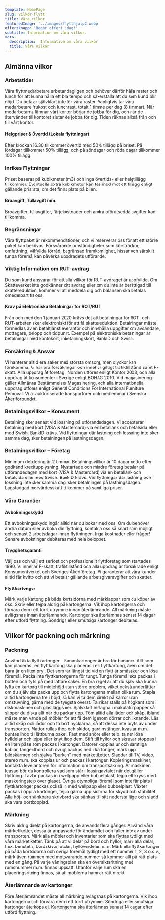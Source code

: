 ```yaml
---
template: HomePage
slug: vilkor-flytt
title: Våra vilkor
featuredImage: '../images/flytthjalp2.webp'
offertknapp: 'Begär offert idag!'
subtitle: Information om våra vilkor.
meta:
  description:  Information om våra vilkor
  title: Våra vilkor
---
```

## Almänna vilkor

### Arbetstider
Våra flyttmedarbetare arbetar dagligen och behöver därför hålla raster och lunch för att kunna hålla ett bra tempo och säkerställa att du som kund blir nöjd. Du betalar självklart inte för våra raster. Vanligtvis tar våra medarbetare frukost och lunchrast, totalt 1 timme per dag (8 timmar). När medarbetarna lämnar vårt kontor börjar de jobba för dig, och när de återvänder till kontoret slutar de jobba för dig. Tiden räknas alltså från och till vårt kontor.

#### Helgpriser & Övertid (Lokala flyttningar)
Efter klockan 16.30 tillkommer övertid med 50% tillägg på priset. På lördagar tillkommer 50% tillägg, och på söndagar och röda dagar tillkommer 100% tillägg.

### Inrikes Flyttningar
Priset baseras på kubikmeter (m3) och inga övertids- eller helgtillägg tillkommer. Eventuella extra kubikmeter kan tas med mot ett tillägg enligt gällande prislista, om det finns plats på bilen.

#### Broavgift, Tullavgift mm.
Broavgifter, tullavgifter, färjekostnader och andra oförutsedda avgifter kan tillkomma.

### Begränsningar
Våra flyttpaket är rekommendationer, och vi reserverar oss för att ett större paket kan behövas. Försvårande omständigheter som körsträckor, omfattning, välfyllda förråd, begränsad framkomlighet, hissar och särskilt tunga föremål kan påverka uppdragets utförande.

### Viktig Information om RUT-avdrag
Du som kund ansvarar för att alla villkor för RUT-avdraget är uppfyllda. Om Skatteverket inte godkänner ditt avdrag eller om du inte är berättigad till skattereduktion, kommer vi att meddela dig och balansen ska betalas omedelbart till oss.

#### Krav på Elektroniska Betalningar för ROT/RUT
Från och med den 1 januari 2020 krävs det att betalningar för ROT- och RUT-arbeten sker elektroniskt för att få skattereduktion. Betalningar måste förmedlas av en betaltjänstleverantör och innehålla uppgifter om avsändare, mottagare, belopp och tidpunkt. Exempel på elektroniska betalningar är betalningar med kontokort, inbetalningskort, BankID och Swish.

### Försäkring & Ansvar
Vi hanterar alltid era saker med största omsorg, men olyckor kan förekomma. Vi har bra försäkringar och innehar giltigt trafiktillstånd samt F-skatt. Alla uppdrag åt företag i Norden utföres enligt Kontor 2003, och alla uppdrag åt konsumenter i Sverige enligt BOHAG 2010. Vid magasinering gäller Allmänna Bestämmelser Magasinering, och alla internationella uppdrag utföres enligt General Conditions For International Furniture Removal. Vi är auktoriserade transportörer och medlemmar i Svenska Åkeriförbundet.

### Betalningsvillkor – Konsument
Betalning sker senast vid lossning på utförandedagen. Vi accepterar betalning med kort (VISA & Mastercard) via en betallänk och betalsida eller med Swish. BankID krävs. Vid flyttningar där lastning och lossning inte sker samma dag, sker betalningen på lastningsdagen.

### Betalningsvillkor – Företag
Minimum debitering är 2 timmar. Betalningsvillkor är 10 dagar netto efter godkänd kreditupplysning. Nystartade och mindre företag betalar på utförandedagen med kort (VISA & Mastercard) via en betallänk och betalsida eller med Swish. BankID krävs. Vid flyttningar där lastning och lossning inte sker samma dag, sker betalningen på lastningsdagen. Lagstadgad mervärdesskatt tillkommer på samtliga priser.

### Våra Garantier
#### Avbokningsskydd
Ett avbokningsskydd ingår alltid när du bokar med oss. Om du behöver ändra datum eller avboka din flyttning, kontakta oss så snart som möjligt och senast 2 arbetsdagar innan flyttningen. Inga kostnader eller frågor! Senare avbokningar debiteras med hela beloppet.

#### Trygghetsgaranti
Välj oss och välj ett seriöst och professionellt flyttföretag som startades 1990. Vi innehar F-skatt, trafiktillstånd och alla uppdrag är försäkrade enligt Konsumentverket och Sveriges Åkeriföretag. Vi garanterar att våra kunder alltid får kvitto och att vi betalar gällande arbetsgivaravgifter och skatter.

#### Flyttkartonger
Märk varje kartong på båda kortsidorna med märklappar som du köper av oss. Skriv eller tejpa aldrig på kartongerna. Vik ihop kartongerna och förvara dem i ett torrt utrymme innan återlämnande. All märkning måste avlägsnas innan återlämnande. Kartonger ska återlämnas senast 14 dagar efter utförd flyttning. Söndriga eller smutsiga kartonger debiteras.

## Vilkor för packning och märkning

### Packning
Använd äkta flyttkartonger… Banankartonger är bra för bananer.
Allt som kan placeras i en flyttkartong ska placeras i en flyttkartong, även om det bara är en liten pryl. Det som tar längst tid vid en flytt är småsaker och lösa föremål.
Packa inte flyttkartongerna för tungt. Tunga föremål ska packas i botten och fylls på med lättare saker. En bra regel är att du själv ska kunna lyfta en kartong till midjehöjd utan större problem, vilket också underlättar om du själv ska packa upp och flytta kartongerna mellan olika rum.
Stapla alltid kartongerna tre i höjd, så kan vi ta dem direkt på kärror utan omstuvning, gärna med de tyngsta överst.
Tallrikar ställs på högkant som i diskmaskinen och glas läggs ner. Självklart inslagna i makulaturpapper så slipper du diska allt när du packar upp.
Töm alltid alla lådor och skåp, ibland måste man vända på möbler för att få dem igenom dörrar och liknande. Lås alltid skåp och lådor och ta bort nycklarna, så att dessa inte bryts av under transporten.
Mattor rullas ihop och skidor, gardinstänger, kvastar m.m. buntas ihop till lättburna paket. Fäst med snöre eller tejp, ta ner lösa hylldelar och tejpa eller knyt ihop dem. Stift till hyllor och skruvar stoppas i en liten påse som packas i kartonger.
Datorer kopplas ur och samtliga kablar, tangentbord och övrigt packas ned i kartonger, märk upp bildskärmen och själva "burken" med märketiketter. Sladdar till TV, video, stereo m.m. ska kopplas ur och packas i kartonger.
Kopieringsmaskiner, kontakta leverantören för information om transportsäkring. Är maskinen leasad bör du kontrollera vad som står i leasingavtalet när det gäller flyttning.
Tavlor packas in i wellpapp eller bubbelplast, tejpa ett kryss med maskeringstejp över glaset. Övriga otympliga föremål som inte får plats i flyttkartonger packas också in med wellpapp eller bubbelplast.
Växter packas i öppna kartonger, tejpa gärna upp sidorna för skydd och stabilitet.
Alla höj- och sänkbara skrivbord ska sänkas till sitt nedersta läge och sladd ska vara bortkopplad.

### Märkning
Skriv aldrig direkt på kartongerna, de används flera gånger. Använd våra märketiketter, dessa är anpassade för ändamålet och faller inte av under transporten.
Märk alla möbler och inventarier som ska flyttas tydligt med våra märketiketter. Tänk på att vi delar på bord och hyllor, märk alla delar, t.ex. benstativ, bordskivor, stolar, hyllöverdelar m.m.
Märk alla flyttkartonger på båda kortsidorna och övriga föremål tydligt med ett nummer 1, 2, 3 o.s.v., märk även rummen med motsvarande nummer så kommer allt på rätt plats med en gång.
På varje våningsplan ska en översiktsritning med rumsnummer m.m. finnas uppsatt. Utanför varje rum ska en placeringsritning finnas, så att möblerna hamnar rätt direkt.

### Återlämnande av kartonger
Före återlämnandet måste all märkning avlägsnas på kartongerna. Vik ihop kartongerna och förvara dem i ett torrt utrymme. Söndriga eller smutsiga kartonger återköps ej. Kartongerna ska återlämnas senast 14 dagar efter utförd flyttning.